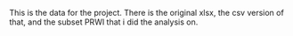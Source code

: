 This is the data for the project. There is the original xlsx, the csv version of that, and the subset PRWI that i did the analysis on. 
